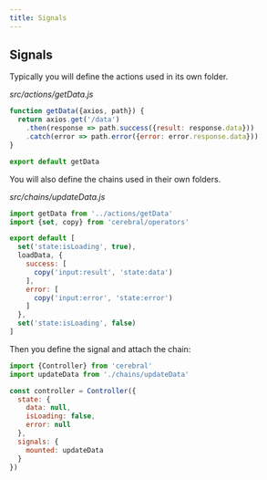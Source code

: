 ```yaml
---
title: Signals
---
```


## Signals

Typically you will define the actions used in its own folder.

*src/actions/getData.js*
```js
function getData({axios, path}) {
  return axios.get('/data')
    .then(response => path.success({result: response.data}))
    .catch(error => path.error({error: error.response.data}))
}

export default getData
```

You will also define the chains used in their own folders.

*src/chains/updateData.js*
```js
import getData from '../actions/getData'
import {set, copy} from 'cerebral/operators'

export default [
  set('state:isLoading', true),
  loadData, {
    success: [
      copy('input:result', 'state:data')
    ],
    error: [
      copy('input:error', 'state:error')
    ]
  },
  set('state:isLoading', false)
]
```

Then you define the signal and attach the chain:

```js
import {Controller} from 'cerebral'
import updateData from './chains/updateData'

const controller = Controller({
  state: {
    data: null,
    isLoading: false,
    error: null
  },
  signals: {
    mounted: updateData
  }
})
```
